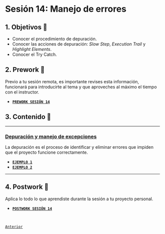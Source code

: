 # Sesión 14: Manejo de errores

<div>

## 1. Objetivos :dart:

- Conocer el procedimiento de depuración.
- Conocer las acciones de depuración: *Slow Step*, *Execution Trail* y *Highlight Elements*.
- Conocer el Try Catch.


## 2. Prework :notebook_with_decorative_cover:

Previo a tu sesión remota, es importante revises esta información, funcionará para introducirte al tema y que aproveches al máximo el tiempo con el instructor.

- [**`PREWORK SESIÓN 14`**](https://github.com/bot-jcris/RPA-UiPath-Pepsico-2021/raw/main/Session-14/material/Prework_%20Sesi%C3%B3n%2014_Manejo%20de%20errores.pdf)

## 3. Contenido :blue_book:

---

### <ins>Depuración y manejo de excepciones</ins>

La depuración es el proceso de identificar y eliminar errores que impiden que el proyecto funcione correctamente.

- [**`EJEMPLO 1`**](Example-01/README.md)
- [**`EJEMPLO 2`**](Example-02/README.md)

---

## 4. Postwork :memo:
Aplica lo todo lo que aprendiste durante la sesión a tu proyecto personal.

- [**`POSTWORK SESIÓN 14`**](Postwork/README.md)

<br>

[`Anterior`](../Session-12/README.md) 

</div>